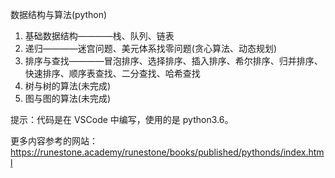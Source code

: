 数据结构与算法(python)

1. 基础数据结构————栈、队列、链表
2. 递归————迷宫问题、美元体系找零问题(贪心算法、动态规划)
3. 排序与查找————冒泡排序、选择排序、插入排序、希尔排序、归并排序、快速排序、顺序表查找、二分查找、哈希查找
4. 树与树的算法(未完成)
5. 图与图的算法(未完成)

提示：代码是在 VSCode 中编写，使用的是 python3.6。

更多内容参考的网站：https://runestone.academy/runestone/books/published/pythonds/index.html